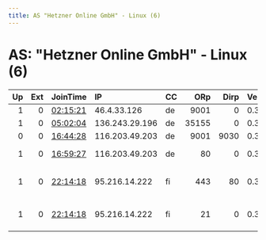 ```yaml
---
title: AS "Hetzner Online GmbH" - Linux (6)
---
```


# AS: "Hetzner Online GmbH" - Linux (6)

|   Up |   Ext | JoinTime                                                                                            | IP             | CC   |   ORp |   Dirp | Version   | Contact                      | Nickname         |   eFamMembers |
|-----:|------:|:----------------------------------------------------------------------------------------------------|:---------------|:-----|------:|-------:|:----------|:-----------------------------|:-----------------|--------------:|
|    1 |     0 | [02:15:21](https://metrics.torproject.org/rs.html#details/83D5934A46C4997FFDCDB98247A4A9F56A176A6A) | 46.4.33.126    | de   |  9001 |      0 | 0.3.3.7   | None                         | hacktheplanet    |             1 |
|    1 |     0 | [05:02:04](https://metrics.torproject.org/rs.html#details/B5150F9A67C3CFECC87E48AFB419E73B312088C3) | 136.243.29.196 | de   | 35155 |      0 | 0.3.5.7   | None                         | Unnamed          |             1 |
|    0 |     0 | [16:44:28](https://metrics.torproject.org/rs.html#details/5C9687ACD9C5CA06655F6B27E9380C5EE4453DCC) | 116.203.49.203 | de   |  9001 |   9030 | 0.3.5.7   | None                         | Unnamed          |             1 |
|    1 |     0 | [16:59:27](https://metrics.torproject.org/rs.html#details/267F7FBCA4D7BA6AB65AE9470120B1BC38D9690A) | 116.203.49.203 | de   |    80 |      0 | 0.3.5.7   | darklight tor-relay.co       | darklightRelay1  |             1 |
|    1 |     0 | [22:14:18](https://metrics.torproject.org/rs.html#details/99D5C9A5A7238986D1EA1D7771CF81B4A192C4D0) | 95.216.14.222  | fi   |   443 |     80 | 0.3.5.7   | Peter Gerber &lt;tor@arbitra | arbitraryKenzie0 |             1 |
|    1 |     0 | [22:14:18](https://metrics.torproject.org/rs.html#details/D8056CAD4A3D6EE7D82748027474BF5C53E569D9) | 95.216.14.222  | fi   |    21 |      0 | 0.3.5.7   | Peter Gerber &lt;tor@arbitra | arbitraryKenzie1 |             1 |
